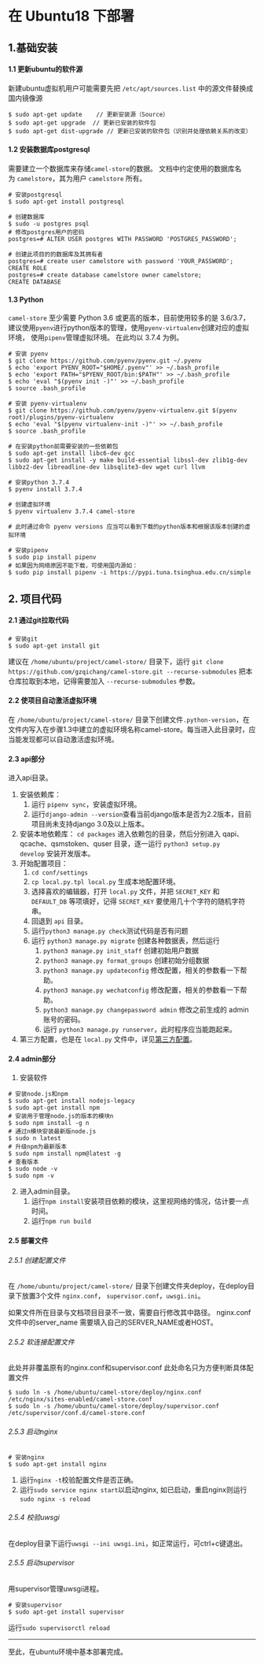 # 在 Ubuntu18 下部署
## 1.基础安装
#### 1.1 更新ubuntu的软件源
新建ubuntu虚拟机用户可能需要先把 `/etc/apt/sources.list` 中的源文件替换成国内镜像源
```
$ sudo apt-get update    // 更新安装源（Source）
$ sudo apt-get upgrade  // 更新已安装的软件包
$ sudo apt-get dist-upgrade // 更新已安装的软件包（识别并处理依赖关系的改变）
```
#### 1.2 安装数据库postgresql
需要建立一个数据库来存储`camel-store`的数据。
文档中约定使用的数据库名为 `camelstore`，其为用户 `camelstore` 所有。
```
# 安装postgresql
$ sudo apt-get install postgresql

# 创建数据库
$ sudo -u postgres psql
# 修改postgres用户的密码
postgres=# ALTER USER postgres WITH PASSWORD 'POSTGRES_PASSWORD'; 

# 创建此项目的的数据库及其拥有者
postgres=# create user camelstore with password 'YOUR_PASSWORD';
CREATE ROLE
postgres=# create database camelstore owner camelstore;
CREATE DATABASE
```
#### 1.3 Python
`camel-store` 至少需要 Python 3.6 或更高的版本，目前使用较多的是 3.6/3.7，建议使用`pyenv`进行python版本的管理，使用`pyenv-virtualenv`创建对应的虚拟环境， 使用`pipenv`管理虚拟环境。
在此均以 3.7.4 为例。
```
# 安装 pyenv
$ git clone https://github.com/pyenv/pyenv.git ~/.pyenv
$ echo 'export PYENV_ROOT="$HOME/.pyenv"' >> ~/.bash_profile
$ echo 'export PATH="$PYENV_ROOT/bin:$PATH"' >> ~/.bash_profile
$ echo 'eval "$(pyenv init -)"' >> ~/.bash_profile
$ source .bash_profile

# 安装 pyenv-virtualenv
$ git clone https://github.com/pyenv/pyenv-virtualenv.git $(pyenv root)/plugins/pyenv-virtualenv
$ echo 'eval "$(pyenv virtualenv-init -)"' >> ~/.bash_profile
$ source .bash_profile

# 在安装python前需要安装的一些依赖包
$ sudo apt-get install libc6-dev gcc
$ sudo apt-get install -y make build-essential libssl-dev zlib1g-dev libbz2-dev libreadline-dev libsqlite3-dev wget curl llvm

# 安装python 3.7.4
$ pyenv install 3.7.4

# 创建虚拟环境
$ pyenv virtualenv 3.7.4 camel-store

# 此时通过命令 pyenv versions 应当可以看到下载的python版本和根据该版本创建的虚拟环境

# 安装pipenv
$ sudo pip install pipenv
# 如果因为网络原因不能下载，可使用国内源如：
$ sudo pip install pipenv -i https://pypi.tuna.tsinghua.edu.cn/simple
```

## 2. 项目代码
#### 2.1 通过git拉取代码
```
# 安装git
$ sudo apt-get install git
```
建议在 `/home/ubuntu/project/camel-store/` 目录下，运行 `git clone https://github.com/gzqichang/camel-store.git --recurse-submodules` 把本仓库拉取到本地，记得需要加入 `--recurse-submodules` 参数。

#### 2.2 使项目自动激活虚拟环境
在 `/home/ubuntu/project/camel-store/` 目录下创建文件`.python-version`，在文件内写入在步骤1.3中建立的虚拟环境名称camel-store。每当进入此目录时，应当能发现都可以自动激活虚拟环境。

#### 2.3 api部分
进入api目录。
1. 安装依赖库：
    1. 运行 `pipenv sync`，安装虚拟环境。
    2. 运行`django-admin --version`查看当前django版本是否为2.2版本，目前项目尚未支持django 3.0及以上版本。
2. 安装本地依赖库：
    `cd packages` 进入依赖包的目录，然后分别进入 qapi、qcache、qsmstoken、quser 目录，逐一运行 `python3 setup.py develop` 安装开发版本。
3. 开始配置项目：
    1.  `cd conf/settings`
    2. `cp local.py.tpl local.py` 生成本地配置环境。
    3. 选择喜欢的编辑器，打开 `local.py` 文件，并把 `SECRET_KEY` 和 `DEFAULT_DB` 等项填好，记得 `SECRET_KEY` 要使用几十个字符的随机字符串。
    4. 回退到 `api` 目录。
    5. 运行`python3 manage.py check`测试代码是否有问题
    6. 运行 `python3 manage.py migrate` 创建各种数据表，然后运行
        1. `python3 manage.py init_staff` 创建初始用户数据
        2. `python3 manage.py format_groups` 创建初始分组数据
        3. `python3 manage.py updateconfig` 修改配置，相关的参数看一下帮助。
        4. `python3 manage.py wechatconfig` 修改配置，相关的参数看一下帮助。
        5. `python3 manage.py changepassword admin` 修改之前生成的 admin 账号的密码。
        6. 运行 `python3 manage.py runserver`，此时程序应当能跑起来。
4. 第三方配置，也是在 `local.py` 文件中，详见[第三方配置](third-party-config.md)。

#### 2.4 admin部分
1. 安装软件
```
# 安装node.js和npm
$ sudo apt-get install nodejs-legacy
$ sudo apt-get install npm
# 安装用于管理node.js的版本的模块n
$ sudo npm install -g n
# 通过n模块安装最新版node.js
$ sudo n latest
# 升级npm为最新版本
$ sudo npm install npm@latest -g
# 查看版本
$ sudo node -v
$ sudo npm -v
```
2. 进入admin目录。
    1. 运行`npm install`安装项目依赖的模块，这里视网络的情况，估计要一点时间。
    2. 运行`npm run build`

#### 2.5 部署文件
###### 2.5.1 创建配置文件
在 `/home/ubuntu/project/camel-store/` 目录下创建文件夹deploy，在deploy目录下放置3个文件 `nginx.conf`， `supervisor.conf`，`uwsgi.ini`。

如果文件所在目录与文档项目目录不一致，需要自行修改其中路径。
nginx.conf文件中的server_name 需要填入自己的SERVER_NAME或者HOST。

###### 2.5.2 软连接配置文件
此处并非覆盖原有的nginx.conf和supervisor.conf
此处命名只为方便判断具体配置文件
```
$ sudo ln -s /home/ubuntu/camel-store/deploy/nginx.conf /etc/nginx/sites-enabled/camel-store.conf
$ sudo ln -s /home/ubuntu/camel-store/deploy/supervisor.conf /etc/supervisor/conf.d/camel-store.conf
```
###### 2.5.3 启动nginx
```
# 安装nginx
$ sudo apt-get install nginx
```
1. 运行`nginx -t`校验配置文件是否正确。
2. 运行`sudo service nginx start`以启动nginx, 如已启动，重启nginx则运行`sudo nginx -s reload`

###### 2.5.4 校验uwsgi
在deploy目录下运行`uwsgi --ini uwsgi.ini`，如正常运行，可ctrl+c键退出。

###### 2.5.5 启动supervisor
用supervisor管理uwsgi进程。
```
# 安装supervisor
$ sudo apt-get install supervisor
```
运行`sudo supervisorctl reload`

****
至此，在ubuntu环境中基本部署完成。